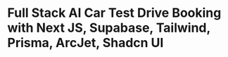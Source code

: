 # Full Stack AI Car Test Drive Booking with Next JS, Supabase, Tailwind, Prisma, ArcJet, Shadcn UI 
